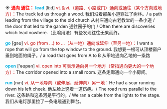 ☀ <font color="red">**通向 通往：**</font>
<font color="sky blue">**lead**</font> [li:d] 
<font color="#c00000">vt.＆vi.（道路、小路或门）通向或通往（某个方向或地方）：</font>The track led us through a wood. 我们沿着那条小道穿过了树林。/ a path leading from the village to the old church 从村庄通向古老教堂的一条小道 / the door that led to the garden 通往园子的门 / Often there are discoveries which lead nowhere.（比喻用法）有些发现往往无果而终。

<font color="sky blue">**go**</font> [ɡəʊ] 
<font color="#c00000">vi. go (from ...) to ...（从一地）通向或延伸（至另一地）：</font>I want a rope that will go from the top window to the ground. 我想要一根可从顶楼窗户垂到地面的绳子。/ a road that goes from A to B 从甲地通向乙地的一条路

<font color="sky blue">**open**</font> ['əʊpən] 
<font color="#c00000">vi. open into 可表示通向另一个地方（常指通向更大的一个地方）：</font>The corridor opened into a small room. 这条走廊通向一个小房间。

<font color="sky blue">**run**</font> [rʌn] 
<font color="#c00000">vi. 从一地导向（或伸展，延伸向）另一地：</font>He had a scar running down his left cheek. 他左脸上竖着一道伤疤。/ The road runs parallel to the river. 这条路和这条河是平行的。/ We ran a cable from the lights to the stage. 我们从电灯那里拉了一条电缆通到舞台。
